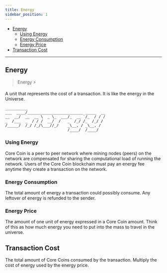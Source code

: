 ```yaml
---
title: Energy
sidebar_position: 1
---
```


- [Energy](#energy)
  - [Using Energy](#using-energy)
  - [Energy Consumption](#energy-consumption)
  - [Energy Price](#energy-price)
- [Transaction Cost](#transaction-cost)

---

## Energy

> Energy ⚡️

A unit that represents the cost of a transaction. It is like the energy in the Universe.

```text
__________
___  ____/_________________________ _____  __
__  __/  __  __ \  _ \_  ___/_  __ `/_  / / /
_  /___  _  / / /  __/  /   _  /_/ /_  /_/ /
/_____/  /_/ /_/\___//_/    _\__, / _\__, /
                            /____/  /____/
```

### Using Energy

Core Coin is a peer to peer network where mining nodes \(peers\) on the network are compensated for sharing the computational load of running the network. Users of the Core Coin blockchain must pay an energy fee anytime they create a transaction on the network.

### Energy Consumption

The total amount of energy a transaction could possibly consume. Any leftover of energy is refunded to the sender.

### Energy Price

The amount of one unit of energy expressed in a Core Coin amount. Think of this as how much energy you need to put into the mass to travel in the universe.

## Transaction Cost

The total amount of Core Coins consumed by the transaction. Multiply the cost of energy used by the energy price.
